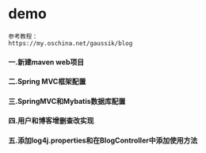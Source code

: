 # demo
    参考教程：
    https://my.oschina.net/gaussik/blog

#### 一.新建maven web项目
#### 二.Spring MVC框架配置
#### 三.SpringMVC和Mybatis数据库配置
#### 四.用户和博客增删查改实现
#### 五.添加log4j.properties和在BlogController中添加使用方法
